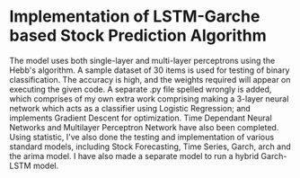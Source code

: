 # Implementation of LSTM-Garche based Stock Prediction Algorithm
The model uses both single-layer and multi-layer perceptrons using the Hebb's algorithm.  A sample dataset of 30 items is used for testing of binary classification. The accuracy is high, and the weights required will appear on executing the given code.  A separate .py file spelled wrongly is added, which comprises of my own extra work comprising making a 3-layer neural network which acts as a classifier using Logistic Regression; and implements Gradient Descent for optimization.   Time Dependant Neural Networks and Multilayer Perceptron Network have also been completed.  Using statistic, I've also done the testing and implementation of various standard models, including Stock Forecasting, Time Series, Garch, arch and the arima model.  I have also made a separate model to run a hybrid Garch-LSTM model.
